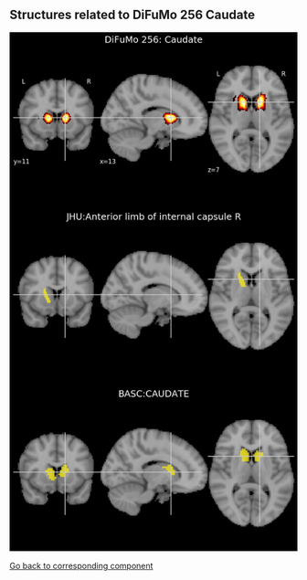 


## Structures related to DiFuMo 256 Caudate

![53](53.jpg "Structures related to DiFuMo 256 Caudate")

[Go back to corresponding component](https://parietal-inria.github.io/DiFuMo/256/html/53.html)